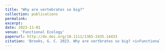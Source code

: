 ```yaml
---
title: "Why are vertebrates so big?"
collection: publications
permalink: 
excerpt:
date: 2023-11-01
venue: 'Functional Ecology'
paperurl: http://dx.doi.org/10.1111/1365-2435.14433
citation: 'Brooks, G. C. 2023. Why are vertbrates so big? <i>Functional Ecology</i> 37:2764-2766. http://dx.doi.org/10.1111/1365-2435.14433'
---
```


